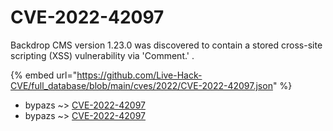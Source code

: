 # CVE-2022-42097

Backdrop CMS version 1.23.0 was discovered to contain a stored cross-site scripting (XSS) vulnerability via 'Comment.' .

{% embed url="https://github.com/Live-Hack-CVE/full_database/blob/main/cves/2022/CVE-2022-42097.json" %}


* bypazs ~> [CVE-2022-42097](https://www.alice-snow.ru/2022/database/cve-2022-42097/cve-2022-42097-bypazs)
* bypazs ~> [CVE-2022-42097](https://www.alice-snow.ru/2022/database/cve-2022-42097/cve-2022-42097-bypazs)